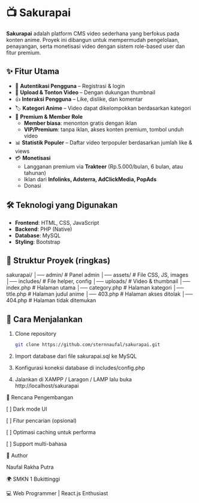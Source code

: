# 📺 Sakurapai  

**Sakurapai** adalah platform CMS video sederhana yang berfokus pada konten anime. Proyek ini dibangun untuk mempermudah pengelolaan, penayangan, serta monetisasi video dengan sistem role-based user dan fitur premium.  

## ✨ Fitur Utama  
- 🔑 **Autentikasi Pengguna** – Registrasi & login  
- 🎥 **Upload & Tonton Video** – Dengan dukungan thumbnail  
- 👍 **Interaksi Pengguna** – Like, dislike, dan komentar  
- 🏷️ **Kategori Anime** – Video dapat dikelompokkan berdasarkan kategori  
- 🌟 **Premium & Member Role**  
  - **Member biasa**: menonton gratis dengan iklan  
  - **VIP/Premium**: tanpa iklan, akses konten premium, tombol unduh video  
- 📊 **Statistik Populer** – Daftar video terpopuler berdasarkan jumlah like & views  
- 💳 **Monetisasi**  
  - Langganan premium via **Trakteer** (Rp.5.000/bulan, 6 bulan, atau tahunan)  
  - Iklan dari **Infolinks, Adsterra, AdClickMedia, PopAds**  
  - Donasi  

## 🛠️ Teknologi yang Digunakan  
- **Frontend**: HTML, CSS, JavaScript  
- **Backend**: PHP (Native)  
- **Database**: MySQL  
- **Styling**: Bootstrap  

## 📂 Struktur Proyek (ringkas)

sakurapai/ │── admin/          # Panel admin │── assets/         # File CSS, JS, images │── includes/       # File helper, config │── uploads/        # Video & thumbnail │── index.php       # Halaman utama │── category.php    # Halaman kategori │── title.php       # Halaman judul anime │── 403.php         # Halaman akses ditolak │── 404.php         # Halaman tidak ditemukan

## 🚀 Cara Menjalankan  
1. Clone repository  
   ```bash
   git clone https://github.com/sternnaufal/sakurapai.git

2. Import database dari file sakurapai.sql ke MySQL


3. Konfigurasi koneksi database di includes/config.php


4. Jalankan di XAMPP / Laragon / LAMP lalu buka http://localhost/sakurapai



📌 Rencana Pengembangan

[ ] Dark mode UI

[ ] Fitur pencarian (opsional)

[ ] Optimasi caching untuk performa

[ ] Support multi-bahasa


👤 Author

Naufal Rakha Putra

🌍 SMKN 1 Bukittinggi

💻 Web Programmer | React.js Enthusiast

